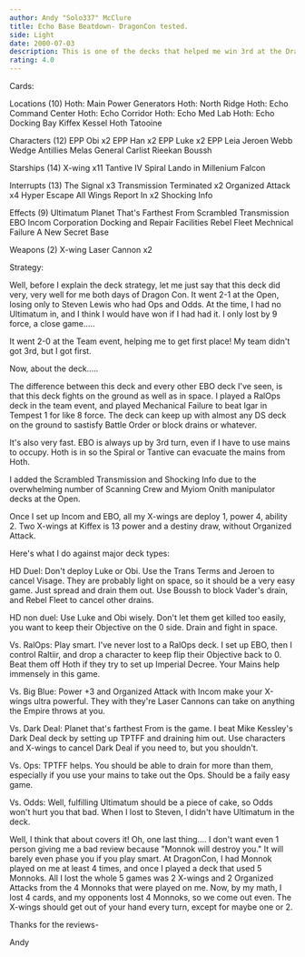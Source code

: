 ```yaml
---
author: Andy "Solo337" McClure
title: Echo Base Beatdown- DragonCon tested.
side: Light
date: 2000-07-03
description: This is one of the decks that helped me win 3rd at the DragonCon Open event and first (individually) in the Team Event. In the Open, it went 2-1, it's only loss to Steven Lewis who played Ops and Odds. It also went 2-0 at the Team event the next day.
rating: 4.0
---
```

Cards: 


Locations (10)
Hoth: Main Power Generators
Hoth: North Ridge
Hoth: Echo Command Center
Hoth: Echo Corridor
Hoth: Echo Med Lab
Hoth: Echo Docking Bay
Kiffex
Kessel
Hoth
Tatooine

Characters (12)
EPP Obi x2
EPP Han x2
EPP Luke x2
EPP Leia
Jeroen Webb
Wedge Antillies
Melas
General Carlist Rieekan
Boussh

Starships (14)
X-wing x11
Tantive IV
Spiral
Lando in Millenium Falcon

Interrupts (13)
The Signal x3
Transmission Terminated x2
Organized Attack x4
Hyper Escape
All Wings Report In x2
Shocking Info

Effects (9)
Ultimatum
Planet That's Farthest From
Scrambled Transmission
EBO
Incom Corporation
Docking and Repair Facilities
Rebel Fleet
Mechnical Failure
A New Secret Base

Weapons (2)
X-wing Laser Cannon x2


Strategy: 


Well, before I explain the deck strategy, let me just say that this deck did very, very well for me both days of Dragon Con. It went 2-1 at the Open, losing only to Steven Lewis who had Ops and Odds. At the time, I had no Ultimatum in, and I think I would have won if I had had it. I only lost by 9 force, a close game.....

It went 2-0 at the Team event, helping me to get first place! My team didn't got 3rd, but I got first.

Now, about the deck.....

The difference between this deck and every other EBO deck I've seen, is that this deck fights on the ground as well as in space. I played a RalOps deck in the team event, and played Mechanical Failure to beat Igar in Tempest 1 for like 8 force. The deck can keep up with almost any DS deck on the ground to sastisfy Battle Order or block drains or whatever.

It's also very fast. EBO is always up by 3rd turn, even if I have to use mains to occupy. Hoth is in so the Spiral or Tantive can evacuate the mains from Hoth.

I added the Scrambled Transmission and Shocking Info due to the overwhelming number of Scanning Crew and Myiom Onith manipulator decks at the Open.

Once I set up Incom and EBO, all my X-wings are deploy 1, power 4, ability 2. Two X-wings at Kiffex is 13 power and a destiny draw, without Organized Attack.

Here's what I do against major deck types:

HD Duel:
Don't deploy Luke or Obi. Use the Trans Terms and Jeroen to cancel Visage. They are probably light on space, so it should be a very easy game. Just spread and drain them out. Use Boussh to block Vader's drain, and Rebel Fleet to cancel other drains.

HD non duel:
Use Luke and Obi wisely. Don't let them get killed too easily, you want to keep their Objective on the 0 side. Drain and fight in space.

Vs. RalOps:
Play smart. I've never lost to a RalOps deck. I set up EBO, then I control Raltiir, and drop a character to keep flip their Objective back to 0. Beat them off Hoth if they try to set up Imperial Decree. Your Mains help immensely in this game.

Vs. Big Blue:
Power +3 and Organized Attack with Incom make your X-wings ultra powerful. They with they're Laser Cannons can take on anything the Empire throws at you.

Vs. Dark Deal:
Planet that's farthest From is the game. I beat Mike Kessley's Dark Deal deck by setting up TPTFF and draining him out. Use characters and X-wings to cancel Dark Deal if you need to, but you shouldn't.

Vs. Ops:
TPTFF helps. You should be able to drain for more than them, especially if you use your mains to take out the Ops. Should be a faily easy game.

Vs. Odds:
Well, fulfilling Ultimatum should be a piece of cake, so Odds won't hurt you that bad. When I lost to Steven, I didn't have Ultimatum in the deck.


Well, I think that about covers it! Oh, one last thing.... I don't want even 1 person giving me a bad review because "Monnok will destroy you." It will barely even phase you if you play smart. At DragonCon, I had Monnok played on me at least 4 times, and once I played a deck that used 5 Monnoks. All I lost the whole 5 games was 2 X-wings and 2 Organized Attacks from the 4 Monnoks that were played on me. Now, by my math, I lost 4 cards, and my opponents lost 4 Monnoks, so we come out even. The X-wings should get out of your hand every turn, except for maybe one or 2.

Thanks for the reviews-

Andy


